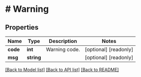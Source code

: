 # # Warning

## Properties

Name | Type | Description | Notes
------------ | ------------- | ------------- | -------------
**code** | **int** | Warning code. | [optional] [readonly] 
**msg** | **string** |  | [optional] [readonly] 

[[Back to Model list]](../../README.md#documentation-for-models) [[Back to API list]](../../README.md#documentation-for-api-endpoints) [[Back to README]](../../README.md)


